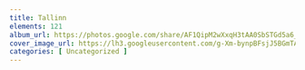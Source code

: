 ```yaml
---
title: Tallinn
elements: 121
album_url: https://photos.google.com/share/AF1QipM2wXxqH3tAA0SbSTGd5a6_pxktDx7q5GqHBqiy02KcXQrbNdiFUmh18oQfSRbrRg?key=Vm9QRW5PWF96bGZHNmoxdXNYWkpHaVRPYlB3ZVlR
cover_image_url: https://lh3.googleusercontent.com/g-Xm-bynpBFsjJ5BGmTAZ_5zX53kuK-1Ws4yrrJjW2T8V8BsVm7C5FMpRFX47p8b5GcSNIDwkLMQrGdC5q34PI4-UjENdi71fxJPl4ROfOsOWVAFzVkgHAQUOb2uawikbmSYLs1bXXspnss0x3tPYLTybG4r8WJehO_IsqrOOFTcqhcZ4HQdwz6puAo-sL9Ku08v9y0NyhRtilwA8FgqABIBHuBD_gKp9fs65G_BtVDWHgp_OhbSJmT5qWK7Ou46H_QMNxltgzoXi3_wT46jMvsxXxDxHSIAvqHT0-mF02FIMR3x8c1qyn7t8-HNOGS7_FGc8biJ4TX5OZwIBBtMBFGAB-WXft4WCH51pHcNojxc_rxatOf5YvlbCk5IEnj14NRW_gbfTm7SV39AbDIk47-GeZS-ZTQniTWmIXqpbzh-CsiIDECgYKiDpBlWgBlmDoBtNPZEAS0wfGrVrfvRhIrW4x2t85IUhUkSIQAwUYgYcZ2PAIHNoEXrz4ny1NegC8l2K6lHUirJdmfG0lLpmLkLItC9gc16ktmzCfaELMg-FOKaLoHjPGcfN6hB1FuAF_qcEsBQ8H7sa__erMIqIEgnVBgeZ5PpM7KWr9JdfFVjkVVWdf7g9AJH_2_PSDOaKEV1WEfLCCVSX9wtpCsRRxFH_okqkRYL=s195-p-k-no
categories: [ Uncategorized ]
---
```

